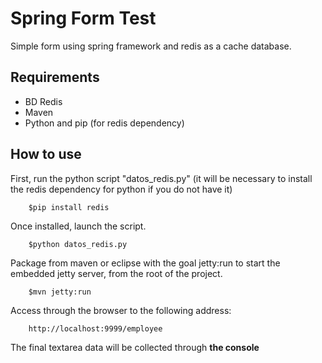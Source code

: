 # Spring Form Test

Simple form using spring framework and redis as a cache database. 

## Requirements
- BD Redis
- Maven
- Python and pip (for redis dependency)
## How to use
First, run the python script "datos_redis.py" (it will be necessary to install the redis dependency for python if you do not have it)

		$pip install redis
			

Once installed, launch the script.

		$python datos_redis.py

Package from maven or eclipse with the goal jetty:run to start the embedded jetty server, from the root of the project.

		$mvn jetty:run

Access through the browser to the following address:

		http://localhost:9999/employee

The final textarea data will be collected through **the console**

